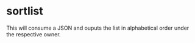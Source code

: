 # sortlist
This will consume a JSON and ouputs the list in alphabetical order under the respective owner.
